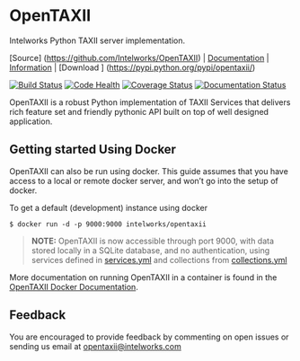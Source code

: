# OpenTAXII

Intelworks Python TAXII server implementation.


[Source] (https://github.com/Intelworks/OpenTAXII) | [Documentation](http://opentaxii.readthedocs.org) | [Information](http://www.intelworks.com) | [Download ] (https://pypi.python.org/pypi/opentaxii/)


[![Build Status](https://travis-ci.org/Intelworks/OpenTAXII.svg?branch=move_docs)](https://travis-ci.org/Intelworks/OpenTAXII)
[![Code Health](https://landscape.io/github/Intelworks/OpenTAXII/master/landscape.svg?style=flat)](https://landscape.io/github/Intelworks/OpenTAXII/master)
[![Coverage Status](https://coveralls.io/repos/Intelworks/OpenTAXII/badge.svg)](https://coveralls.io/r/Intelworks/OpenTAXII)
[![Documentation Status](https://readthedocs.org/projects/opentaxii/badge/?version=latest)](https://readthedocs.org/projects/opentaxii/)

OpenTAXII is a robust Python implementation of TAXII Services that
delivers rich feature set and friendly pythonic API built on top of well
designed application.

## Getting started Using Docker

OpenTAXII can also be run using docker. This guide assumes that you have
access to a local or remote docker server, and won’t go into the setup
of docker.

To get a default (development) instance using docker

``` {.sourceCode .shell}
$ docker run -d -p 9000:9000 intelworks/opentaxii
```

> **NOTE:**
> OpenTAXII is now accessible through port 9000, with data stored
> locally in a SQLite database, and no authentication, using services defined
> in [services.yml](https://raw.githubusercontent.com/Intelworks/OpenTAXII/master/examples/services.yml) 
> and collections from [collections.yml](https://raw.githubusercontent.com/Intelworks/OpenTAXII/master/examples/collections.yml)

More documentation on running OpenTAXII in a container is found in the [OpenTAXII Docker Documentation](http://opentaxii.readthedocs.org/en/latest/docker.html).

## Feedback

You are encouraged to provide feedback by commenting on open issues or
sending us email at <opentaxii@intelworks.com>

